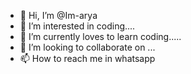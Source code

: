 - 👋 Hi, I’m @Im-arya
- 👀 I’m interested in coding....
- 🌱 I’m currently loves to learn coding.....
- 💞️ I’m looking to collaborate on ...
- 📫 How to reach me in whatsapp 

<!---
masia8/masia8 is a ✨ special ✨ repository because its `README.md` (this file) appears on your GitHub profile.
You can click the Preview link to take a look at your changes.
--->
